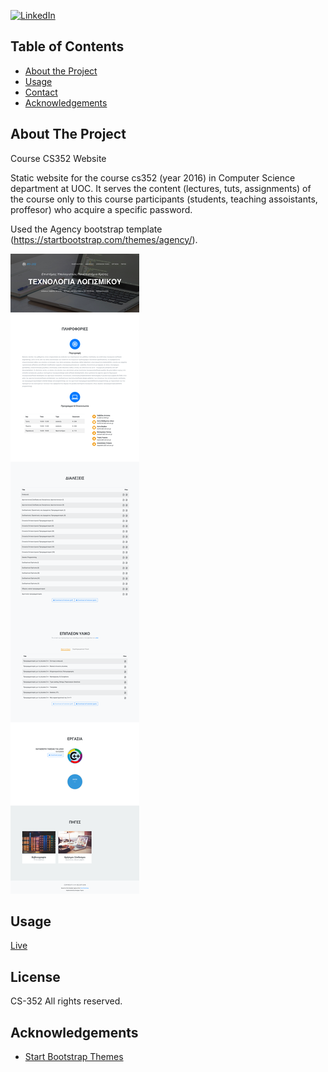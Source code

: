 
<!-- PROJECT SHIELDS -->
<!-- [![Contributors][contributors-shield]][contributors-url] -->
<!-- [![Forks][forks-shield]][forks-url]
[![Stargazers][stars-shield]][stars-url]
[![Issues][issues-shield]][issues-url]
[![MIT License][license-shield]][license-url]  -->
[![LinkedIn][linkedin-shield]][linkedin-url]




<!-- TABLE OF CONTENTS -->
## Table of Contents

* [About the Project](#about-the-project)
* [Usage](#usage)
* [Contact](#contact)
* [Acknowledgements](#acknowledgements)
  <!-- * [Built With](#built-with) -->
<!-- * [Getting Started](#getting-started)
  * [Prerequisites](#prerequisites)
  * [Installation](#installation) -->
<!-- * [Roadmap](#roadmap)
* [Contributing](#contributing)
* [License](#license) -->



<!-- ABOUT THE PROJECT -->
## About The Project

Course CS352 Website

Static website for the course cs352 (year 2016) in Computer Science department at UOC. It serves the content (lectures, tuts, assignments) of the course only to this course participants (students, teaching assoistants, proffesor) who acquire a specific password.

Used the Agency bootstrap template (https://startbootstrap.com/themes/agency/).

[![Product Name Screen Shot][product-screenshot]](https://example.com)

<!-- There are many great README templates available on GitHub, however, I didn't find one that really suit my needs so I created this enhanced one. I want to create a README template so amazing that it'll be the last one you ever need.


<!-- USAGE EXAMPLES -->
## Usage

[Live](https://gtopsis.github.io/cs352-website/dist/)

<!-- LICENSE -->
## License

CS-352 All rights reserved.


<!-- ACKNOWLEDGEMENTS -->
## Acknowledgements
* [Start Bootstrap Themes](https://startbootstrap.com/themes/agency/)



<!-- MARKDOWN LINKS & IMAGES -->
<!-- https://www.markdownguide.org/basic-syntax/#reference-style-links -->
[contributors-shield]: https://img.shields.io/github/contributors/othneildrew/Best-README-Template.svg?style=flat-square
[contributors-url]: https://github.com/othneildrew/Best-README-Template/graphs/contributors
[forks-shield]: https://img.shields.io/github/forks/othneildrew/Best-README-Template.svg?style=flat-square
[forks-url]: https://github.com/othneildrew/Best-README-Template/network/members
[stars-shield]: https://img.shields.io/github/stars/othneildrew/Best-README-Template.svg?style=flat-square
[stars-url]: https://github.com/othneildrew/Best-README-Template/stargazers
[issues-shield]: https://img.shields.io/github/issues/othneildrew/Best-README-Template.svg?style=flat-square
[issues-url]: https://github.com/othneildrew/Best-README-Template/issues
[license-shield]: https://img.shields.io/github/license/othneildrew/Best-README-Template.svg?style=flat-square
[license-url]: https://github.com/othneildrew/Best-README-Template/blob/master/LICENSE.txt
[linkedin-shield]: https://img.shields.io/badge/-LinkedIn-black.svg?style=flat-square&logo=linkedin&colorB=555
[linkedin-url]: https://linkedin.com/in/gtopsis
[product-screenshot]: images/cs352-website.png


